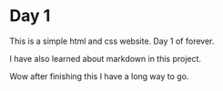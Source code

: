 # Day 1

This is a simple html and css website. Day 1 of forever.

I have also learned about markdown in this project.

Wow after finishing this I have a long way to go.
